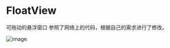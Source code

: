 # FloatView
可拖动的悬浮窗口
参照了网络上的代码，根据自己的需求进行了修改。

![image](https://github.com/mark6708/FloatView/blob/master/float_view.gif)
